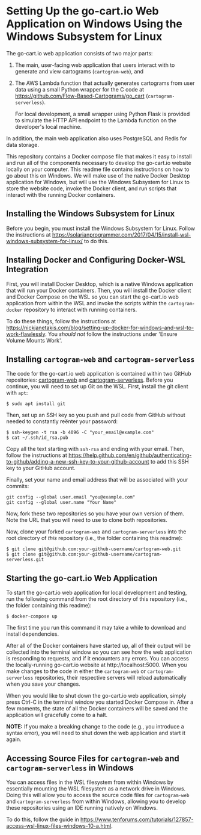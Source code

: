 # Setting Up the go-cart.io Web Application on Windows Using the Windows Subsystem for Linux

The go-cart.io web application consists of two major parts:

1. The main, user-facing web application that users interact with to
   generate and view cartograms (`cartogram-web`), and

2. The AWS Lambda function that actually generates cartograms from user data
   using a small Python wrapper for the C code at 
   https://github.com/Flow-Based-Cartograms/go_cart (`cartogram-serverless`).
   
   For local development, a small wrapper using Python Flask
   is provided to simulate the HTTP API endpoint to the Lambda function on 
   the developer's local machine.

In addition, the main web application also uses PostgreSQL and Redis for data storage.

This repository contains a Docker compose file that makes it easy to install and
run all of the components necessary to develop the go-cart.io website locally
on your computer. This readme file contains instructions on how to go about this on Windows. We will make use of the native Docker Desktop application for Windows, but will use the Windows Subsystem for Linux to store the website code, invoke the Docker client, and run scripts that interact with the running Docker containers.

## Installing the Windows Subsystem for Linux

Before you begin, you must install the Windows Subsystem for Linux. Follow the instructions at https://solarianprogrammer.com/2017/04/15/install-wsl-windows-subsystem-for-linux/ to do this.

## Installing Docker and Configuring Docker-WSL Integration

First, you will install Docker Desktop, which is a native Windows application that will run your Docker containers. Then, you will install the Docker client and Docker Compose on the WSL so you can start the go-cart.io web application from within the WSL and invoke the scripts within the `cartogram-docker` repository to interact with running containers.

To do these things, follow the instructions at https://nickjanetakis.com/blog/setting-up-docker-for-windows-and-wsl-to-work-flawlessly. You *should not* follow the instructions under 'Ensure Volume Mounts Work'.

## Installing `cartogram-web` and `cartogram-serverless`

The code for the go-cart.io web application is contained within two GitHub repositories: 
[cartogram-web](https://github.com/jansky/cartogram-web) and 
[cartogram-serverless](https://github.com/jansky/cartogram-serverless). Before you continue, you will need to set up Git on the WSL. First, install the git client with `apt`:

```shell script
$ sudo apt install git
```

Then, set up an SSH key so you push and pull code from GitHub without needed to constantly reënter your password:

```shell script
$ ssh-keygen -t rsa -b 4096 -C "your_email@example.com"
$ cat ~/.ssh/id_rsa.pub
```

Copy all the text starting with `ssh-rsa` and ending with your email. Then, follow the instructions at https://help.github.com/en/github/authenticating-to-github/adding-a-new-ssh-key-to-your-github-account to add this SSH key to your GitHub account.

Finally, set your name and email address that will be associated with your commits:

```shell script
git config --global user.email "you@example.com"
git config --global user.name "Your Name"
```

Now, fork these two repositories so you have your own version of them. Note the URL that you will need to use to clone both repositories.

Now, clone your forked `cartogram-web` and `cartogram-serverless` into the root directory
of *this* repository (i.e., the folder containing this readme):

```shell script
$ git clone git@github.com:your-github-username/cartogram-web.git
$ git clone git@github.com:your-github-username/cartogram-serverless.git
``` 

## Starting the go-cart.io Web Application

To start the go-cart.io web application for local development and testing, run the following
command from the root directory of this repository (i.e., the folder containing this readme):

```shell script
$ docker-compose up
```

The first time you run this command it may take a while to download and install dependencies.

After all of the Docker containers have started up, all of their output will be collected
into the terminal window so you can see how the web application is responding to requests,
and if it encounters any errors. You can access the locally-running go-cart.io website at
http://localhost:5000. When you make changes to the code in either the
`cartogram-web` or `cartogram-serverless` repositories, their respective servers will reload 
automatically when you save your changes.

When you would like to shut down the go-cart.io web application, simply press Ctrl-C in the
terminal window you started Docker Compose in. After a few moments, the state of all the
Docker containers will be saved and the application will gracefully come to a halt.

**NOTE:** If you make a breaking change to the code (e.g., you introduce a syntax error), 
you will need to shut down the web application and start it again.

## Accessing Source Files for `cartogram-web` and `cartogram-serverless` in Windows

You can access files in the WSL filesystem from within Windows by essentially mounting the WSL filesystem as a network drive in Windows. Doing this will allow you to access the source code files for `cartogram-web` and `cartogram-serverless` from within Windows, allowing you to develop these repositories using an IDE running natively on Windows.

To do this, follow the guide in https://www.tenforums.com/tutorials/127857-access-wsl-linux-files-windows-10-a.html. 